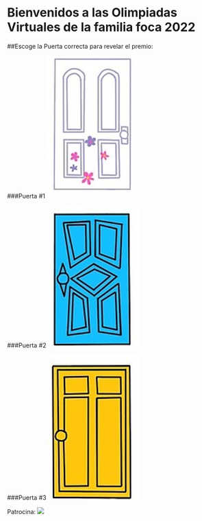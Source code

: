 # Bienvenidos a las Olimpiadas Virtuales de la familia foca 2022

##Escoge la Puerta correcta para revelar el premio:

###Puerta #1
[![](images/Puerta1.jpg)](http://chickenonaraft.com/)


###Puerta #2
[![](images/Puerta2.jpg)](https://www.youtube.com/watch?v=sMmjSE_d6J0)

###Puerta #3
[![](images/Puerta3.jpg)](https://www.jigsawplanet.com/?rc=play&pid=29816d82beb2)



Patrocina:
![](images/Rompiñones.png)

